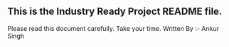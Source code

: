 ## This is the Industry Ready Project README file.
Please read this document carefully. Take your time.
Written By :- Ankur Singh
